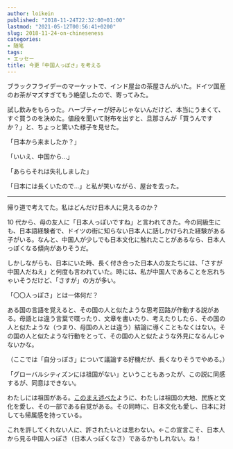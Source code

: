 ```yaml
---
author: loikein
published: "2018-11-24T22:32:00+01:00"
lastmod: "2021-05-12T00:56:41+0200"
slug: 2018-11-24-on-chineseness
categories:
- 随笔
tags:
- エッセー
title: 今更「中国人っぽさ」を考える
---
```

ブラックフライデーのマーケットで、インド屋台の茶屋さんがいた。ドイツ国産のお茶がマズすぎてもう絶望したので、寄ってみた。

試し飲みをもらった。ハーブティーが好みじゃないんだけど、本当にうまくて、すぐ買うのを決めた。値段を聞いて財布を出すと、旦那さんが「買うんですか？」と、ちょっと驚いた様子を見せた。

「日本から来ましたか？」

「いいえ、中国から…」

「あららそれは失礼しました」

「日本には長くいたので…」と私が笑いながら、屋台を去った。

***

帰り道で考えてた。私はどんだけ日本人に見えるのか？

10 代から、母の友人に「日本人っぽいですね」と言われてきた。今の同級生にも、日本語経験者で、ドイツの街に知らない日本人に話しかけられた経験がある子がいる。なんと、中国人が少しでも日本文化に触れたことがあるなら、日本人っぽくなる傾向がありそうだ。

しかしながらも、日本にいた時、長く付き合った日本人の友たちには、「さすが中国人だねえ」と何度も言われていた。時には、私が中国人であることを忘れちゃいそうだけど、「さすが」の方が多い。

「〇〇人っぽさ」とは一体何だ？

ある国の言語を覚えると、その国の人と似たような思考回路が作動する説がある。母語とは違う言葉で喋ったり、文章を書いたり、考えたりしたら、その国の人と似たような（つまり、母国の人とは違う）結論に導くこともなくはない。その国の人と似たような行動をとって、その国の人と似たような外見になるんじゃないかな。

（ここでは「自分っぽさ」について議論する好機だが、長くなりそうでやめる。）

「グローバルシティズンには祖国がない」ということもあったが、この説に同感するが、同意はできない。

わたしには祖国がある。[このまえ述べた](/posts/2017-11-16-original-sin-of-patriots/)ように、わたしは祖国の大地、民族と文化を愛し、その一部である自覚がある。その同時に、日本文化も愛し、日本に対しても帰属感を持っている。

これを許してくれない人に、許されたいとは思わない。←この宣言こそ、日本人から見る中国人っぽさ（日本人っぽくなさ）であるかもしれない。ね！
